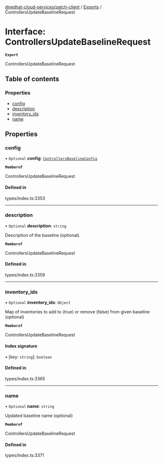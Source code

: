 [@redhat-cloud-services/patch-client](../README.md) / [Exports](../modules.md) / ControllersUpdateBaselineRequest

# Interface: ControllersUpdateBaselineRequest

**`Export`**

ControllersUpdateBaselineRequest

## Table of contents

### Properties

- [config](ControllersUpdateBaselineRequest.md#config)
- [description](ControllersUpdateBaselineRequest.md#description)
- [inventory\_ids](ControllersUpdateBaselineRequest.md#inventory_ids)
- [name](ControllersUpdateBaselineRequest.md#name)

## Properties

### config

• `Optional` **config**: [`ControllersBaselineConfig`](ControllersBaselineConfig.md)

**`Memberof`**

ControllersUpdateBaselineRequest

#### Defined in

types/index.ts:3353

___

### description

• `Optional` **description**: `string`

Description of the baseline (optional).

**`Memberof`**

ControllersUpdateBaselineRequest

#### Defined in

types/index.ts:3359

___

### inventory\_ids

• `Optional` **inventory\_ids**: `Object`

Map of inventories to add to (true) or remove (false) from given baseline (optional)

**`Memberof`**

ControllersUpdateBaselineRequest

#### Index signature

▪ [key: `string`]: `boolean`

#### Defined in

types/index.ts:3365

___

### name

• `Optional` **name**: `string`

Updated baseline name (optional)

**`Memberof`**

ControllersUpdateBaselineRequest

#### Defined in

types/index.ts:3371
